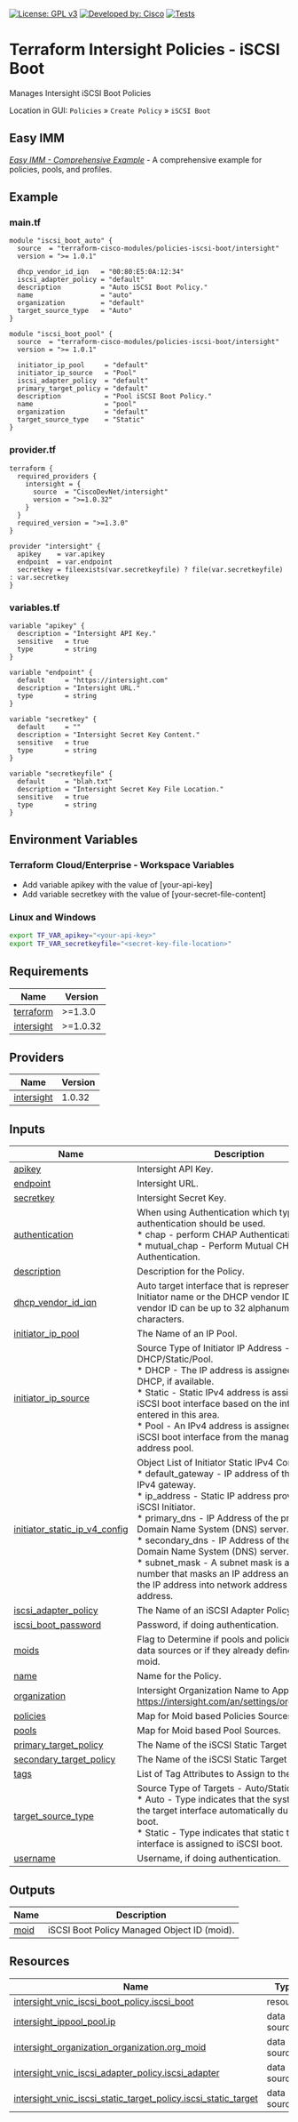 <!-- BEGIN_TF_DOCS -->
[![License: GPL v3](https://img.shields.io/badge/License-GPLv3-blue.svg)](https://www.gnu.org/licenses/gpl-3.0)
[![Developed by: Cisco](https://img.shields.io/badge/Developed%20by-Cisco-blue)](https://developer.cisco.com)
[![Tests](https://github.com/terraform-cisco-modules/terraform-intersight-policies-iscsi-boot/actions/workflows/terratest.yml/badge.svg)](https://github.com/terraform-cisco-modules/terraform-intersight-policies-iscsi-boot/actions/workflows/terratest.yml)

# Terraform Intersight Policies - iSCSI Boot
Manages Intersight iSCSI Boot Policies

Location in GUI:
`Policies` » `Create Policy` » `iSCSI Boot`

## Easy IMM

[*Easy IMM - Comprehensive Example*](https://github.com/terraform-cisco-modules/easy-imm-comprehensive-example) - A comprehensive example for policies, pools, and profiles.

## Example

### main.tf
```hcl
module "iscsi_boot_auto" {
  source  = "terraform-cisco-modules/policies-iscsi-boot/intersight"
  version = ">= 1.0.1"

  dhcp_vendor_id_iqn   = "00:80:E5:0A:12:34"
  iscsi_adapter_policy = "default"
  description          = "Auto iSCSI Boot Policy."
  name                 = "auto"
  organization         = "default"
  target_source_type   = "Auto"
}

module "iscsi_boot_pool" {
  source  = "terraform-cisco-modules/policies-iscsi-boot/intersight"
  version = ">= 1.0.1"

  initiator_ip_pool     = "default"
  initiator_ip_source   = "Pool"
  iscsi_adapter_policy  = "default"
  primary_target_policy = "default"
  description           = "Pool iSCSI Boot Policy."
  name                  = "pool"
  organization          = "default"
  target_source_type    = "Static"
}
```

### provider.tf
```hcl
terraform {
  required_providers {
    intersight = {
      source  = "CiscoDevNet/intersight"
      version = ">=1.0.32"
    }
  }
  required_version = ">=1.3.0"
}

provider "intersight" {
  apikey    = var.apikey
  endpoint  = var.endpoint
  secretkey = fileexists(var.secretkeyfile) ? file(var.secretkeyfile) : var.secretkey
}
```

### variables.tf
```hcl
variable "apikey" {
  description = "Intersight API Key."
  sensitive   = true
  type        = string
}

variable "endpoint" {
  default     = "https://intersight.com"
  description = "Intersight URL."
  type        = string
}

variable "secretkey" {
  default     = ""
  description = "Intersight Secret Key Content."
  sensitive   = true
  type        = string
}

variable "secretkeyfile" {
  default     = "blah.txt"
  description = "Intersight Secret Key File Location."
  sensitive   = true
  type        = string
}
```

## Environment Variables

### Terraform Cloud/Enterprise - Workspace Variables
- Add variable apikey with the value of [your-api-key]
- Add variable secretkey with the value of [your-secret-file-content]

### Linux and Windows
```bash
export TF_VAR_apikey="<your-api-key>"
export TF_VAR_secretkeyfile="<secret-key-file-location>"
```

## Requirements

| Name | Version |
|------|---------|
| <a name="requirement_terraform"></a> [terraform](#requirement\_terraform) | >=1.3.0 |
| <a name="requirement_intersight"></a> [intersight](#requirement\_intersight) | >=1.0.32 |
## Providers

| Name | Version |
|------|---------|
| <a name="provider_intersight"></a> [intersight](#provider\_intersight) | 1.0.32 |
## Inputs

| Name | Description | Type | Default | Required |
|------|-------------|------|---------|:--------:|
| <a name="input_apikey"></a> [apikey](#input\_apikey) | Intersight API Key. | `string` | n/a | yes |
| <a name="input_endpoint"></a> [endpoint](#input\_endpoint) | Intersight URL. | `string` | `"https://intersight.com"` | no |
| <a name="input_secretkey"></a> [secretkey](#input\_secretkey) | Intersight Secret Key. | `string` | n/a | yes |
| <a name="input_authentication"></a> [authentication](#input\_authentication) | When using Authentication which type of authentication should be used.<br>* chap - perform CHAP Authentication<br>* mutual\_chap - Perform Mutual CHAP Authentication. | `string` | `"chap"` | no |
| <a name="input_description"></a> [description](#input\_description) | Description for the Policy. | `string` | `""` | no |
| <a name="input_dhcp_vendor_id_iqn"></a> [dhcp\_vendor\_id\_iqn](#input\_dhcp\_vendor\_id\_iqn) | Auto target interface that is represented via the Initiator name or the DHCP vendor ID. The vendor ID can be up to 32 alphanumeric characters. | `string` | `""` | no |
| <a name="input_initiator_ip_pool"></a> [initiator\_ip\_pool](#input\_initiator\_ip\_pool) | The Name of an IP Pool. | `string` | `""` | no |
| <a name="input_initiator_ip_source"></a> [initiator\_ip\_source](#input\_initiator\_ip\_source) | Source Type of Initiator IP Address - DHCP/Static/Pool.<br>* DHCP - The IP address is assigned using DHCP, if available.<br>* Static - Static IPv4 address is assigned to the iSCSI boot interface based on the information entered in this area.<br>* Pool - An IPv4 address is assigned to the iSCSI boot interface from the management IP address pool. | `string` | `"Pool"` | no |
| <a name="input_initiator_static_ip_v4_config"></a> [initiator\_static\_ip\_v4\_config](#input\_initiator\_static\_ip\_v4\_config) | Object List of Initiator Static IPv4 Configuration<br>* default\_gateway - IP address of the default IPv4 gateway.<br>* ip\_address - Static IP address provided for iSCSI Initiator.<br>* primary\_dns - IP Address of the primary Domain Name System (DNS) server.<br>* secondary\_dns - IP Address of the secondary Domain Name System (DNS) server.<br>* subnet\_mask - A subnet mask is a 32-bit number that masks an IP address and divides the IP address into network address and host address. | <pre>object(<br>    {<br>      default_gateway = string<br>      ip_address      = string<br>      primary_dns     = optional(string, "208.67.220.220")<br>      secondary_dns   = optional(string, "")<br>      subnet_mask     = string<br>    }<br>  )</pre> | <pre>{<br>  "default_gateway": "**REQUIRED** if configuring static IP",<br>  "ip_address": "**REQUIRED** if configuring static IP",<br>  "primary_dns": "",<br>  "secondary_dns": "",<br>  "subnet_mask": "**REQUIRED** if configuring static IP"<br>}</pre> | no |
| <a name="input_iscsi_adapter_policy"></a> [iscsi\_adapter\_policy](#input\_iscsi\_adapter\_policy) | The Name of an iSCSI Adapter Policy. | `string` | `""` | no |
| <a name="input_iscsi_boot_password"></a> [iscsi\_boot\_password](#input\_iscsi\_boot\_password) | Password, if doing authentication. | `string` | `""` | no |
| <a name="input_moids"></a> [moids](#input\_moids) | Flag to Determine if pools and policies should be data sources or if they already defined as a moid. | `bool` | `false` | no |
| <a name="input_name"></a> [name](#input\_name) | Name for the Policy. | `string` | `"default"` | no |
| <a name="input_organization"></a> [organization](#input\_organization) | Intersight Organization Name to Apply Policy to.  https://intersight.com/an/settings/organizations/. | `string` | `"default"` | no |
| <a name="input_policies"></a> [policies](#input\_policies) | Map for Moid based Policies Sources. | `any` | `{}` | no |
| <a name="input_pools"></a> [pools](#input\_pools) | Map for Moid based Pool Sources. | `any` | `{}` | no |
| <a name="input_primary_target_policy"></a> [primary\_target\_policy](#input\_primary\_target\_policy) | The Name of the iSCSI Static Target Policy. | `string` | `""` | no |
| <a name="input_secondary_target_policy"></a> [secondary\_target\_policy](#input\_secondary\_target\_policy) | The Name of the iSCSI Static Target Policy. | `string` | `""` | no |
| <a name="input_tags"></a> [tags](#input\_tags) | List of Tag Attributes to Assign to the Policy. | `list(map(string))` | `[]` | no |
| <a name="input_target_source_type"></a> [target\_source\_type](#input\_target\_source\_type) | Source Type of Targets - Auto/Static.<br>* Auto - Type indicates that the system selects the target interface automatically during iSCSI boot.<br>* Static - Type indicates that static target interface is assigned to iSCSI boot. | `string` | `"Auto"` | no |
| <a name="input_username"></a> [username](#input\_username) | Username, if doing authentication. | `string` | n/a | yes |
## Outputs

| Name | Description |
|------|-------------|
| <a name="output_moid"></a> [moid](#output\_moid) | iSCSI Boot Policy Managed Object ID (moid). |
## Resources

| Name | Type |
|------|------|
| [intersight_vnic_iscsi_boot_policy.iscsi_boot](https://registry.terraform.io/providers/CiscoDevNet/intersight/latest/docs/resources/vnic_iscsi_boot_policy) | resource |
| [intersight_ippool_pool.ip](https://registry.terraform.io/providers/CiscoDevNet/intersight/latest/docs/data-sources/ippool_pool) | data source |
| [intersight_organization_organization.org_moid](https://registry.terraform.io/providers/CiscoDevNet/intersight/latest/docs/data-sources/organization_organization) | data source |
| [intersight_vnic_iscsi_adapter_policy.iscsi_adapter](https://registry.terraform.io/providers/CiscoDevNet/intersight/latest/docs/data-sources/vnic_iscsi_adapter_policy) | data source |
| [intersight_vnic_iscsi_static_target_policy.iscsi_static_target](https://registry.terraform.io/providers/CiscoDevNet/intersight/latest/docs/data-sources/vnic_iscsi_static_target_policy) | data source |
<!-- END_TF_DOCS -->